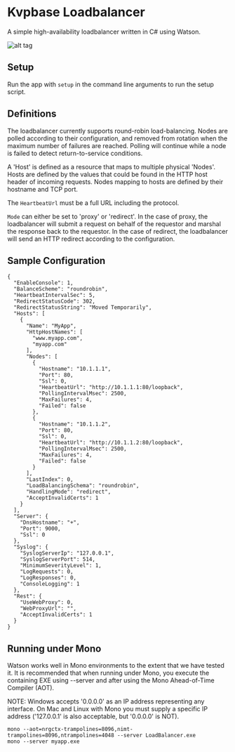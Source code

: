 # Kvpbase Loadbalancer

A simple high-availability loadbalancer written in C# using Watson.

![alt tag](https://github.com/maraudersoftware/LoadBalancer/blob/master/assets/diagram.png)

## Setup
Run the app with ```setup``` in the command line arguments to run the setup script.

## Definitions
The loadbalancer currently supports round-robin load-balancing.  Nodes are polled according to their configuration, and removed from rotation when the maximum number of failures are reached.  Polling will continue while a node is failed to detect return-to-service conditions.  

A 'Host' is defined as a resource that maps to multiple physical 'Nodes'.  Hosts are defined by the values that could be found in the HTTP host header of incoming requests.  Nodes mapping to hosts are defined by their hostname and TCP port.

The ```HeartbeatUrl``` must be a full URL including the protocol.  

```Mode``` can either be set to 'proxy' or 'redirect'.  In the case of proxy, the loadbalancer will submit a request on behalf of the requestor and marshal the response back to the requestor.  In the case of redirect, the loadbalancer will send an HTTP redirect according to the configuration.

## Sample Configuration
```
{
  "EnableConsole": 1,
  "BalanceScheme": "roundrobin",
  "HeartbeatIntervalSec": 5,
  "RedirectStatusCode": 302,
  "RedirectStatusString": "Moved Temporarily",
  "Hosts": [
    {
      "Name": "MyApp",
      "HttpHostNames": [
        "www.myapp.com",
        "myapp.com"
      ],
      "Nodes": [
        {
          "Hostname": "10.1.1.1",
          "Port": 80,
          "Ssl": 0,
          "HeartbeatUrl": "http://10.1.1.1:80/loopback",
          "PollingIntervalMsec": 2500,
          "MaxFailures": 4,
          "Failed": false
        },
        {
          "Hostname": "10.1.1.2",
          "Port": 80,
          "Ssl": 0,
          "HeartbeatUrl": "http://10.1.1.2:80/loopback",
          "PollingIntervalMsec": 2500,
          "MaxFailures": 4,
          "Failed": false
        }
      ],
      "LastIndex": 0,
      "LoadBalancingSchema": "roundrobin",
      "HandlingMode": "redirect",
      "AcceptInvalidCerts": 1
    }
  ],
  "Server": {
    "DnsHostname": "+",
    "Port": 9000,
    "Ssl": 0
  },
  "Syslog": {
    "SyslogServerIp": "127.0.0.1",
    "SyslogServerPort": 514,
    "MinimumSeverityLevel": 1,
    "LogRequests": 0,
    "LogResponses": 0,
    "ConsoleLogging": 1
  },
  "Rest": {
    "UseWebProxy": 0,
    "WebProxyUrl": "",
    "AcceptInvalidCerts": 1
  }
}

```

## Running under Mono
Watson works well in Mono environments to the extent that we have tested it. It is recommended that when running under Mono, you execute the containing EXE using --server and after using the Mono Ahead-of-Time Compiler (AOT).

NOTE: Windows accepts '0.0.0.0' as an IP address representing any interface.  On Mac and Linux with Mono you must supply a specific IP address ('127.0.0.1' is also acceptable, but '0.0.0.0' is NOT).

```
mono --aot=nrgctx-trampolines=8096,nimt-trampolines=8096,ntrampolines=4048 --server LoadBalancer.exe
mono --server myapp.exe
```
